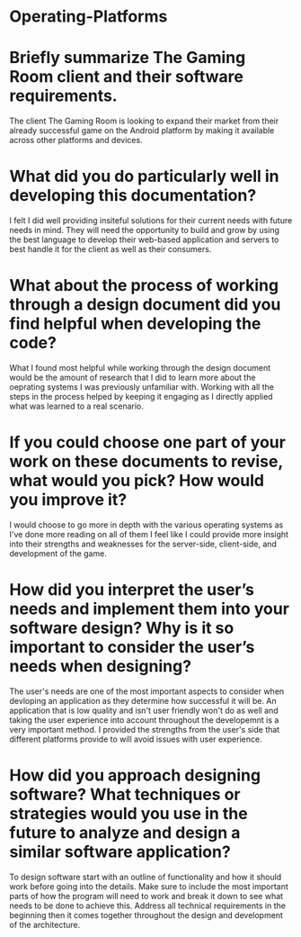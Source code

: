 # Operating-Platforms

# Briefly summarize The Gaming Room client and their software requirements.
The client The Gaming Room is looking to expand their market from their already successful game on the Android platform by making it available across other platforms and devices.


# What did you do particularly well in developing this documentation?
I felt I did well providing insiteful solutions for their current needs with future needs in mind. They will need the opportunity to build and grow by using the best language to develop their web-based application and servers to best handle it for the client as well as their consumers.


# What about the process of working through a design document did you find helpful when developing the code?
What I found most helpful while working through the design document would be the amount of research that I did to learn more about the oeprating systems I was previously unfamiliar with. Working with all the steps in the process helped by keeping it engaging as I directly applied what was learned to a real scenario. 


# If you could choose one part of your work on these documents to revise, what would you pick? How would you improve it?
I would choose to go more in depth with the various operating systems as I've done more reading on all of them I feel like I could provide more insight into their strengths and weaknesses for the server-side, client-side, and development of the game. 


# How did you interpret the user’s needs and implement them into your software design? Why is it so important to consider the user’s needs when designing?
The user's needs are one of the most important aspects to consider when devloping an application as they determine how successful it will be. An application that is low quality and isn't user friendly won't do as well and taking the user experience into account throughout the developemnt is a very important method. I provided the strengths from the user's side that different platforms provide to will avoid issues with user experience. 


# How did you approach designing software? What techniques or strategies would you use in the future to analyze and design a similar software application?
To design software start with an outline of functionality and how it should work before going into the details. Make sure to include the most important parts of how the program will need to work and break it down to see what needs to be done to achieve this. Address all technical requirements in the beginning then it comes together throughout the design and development of the architecture. 
